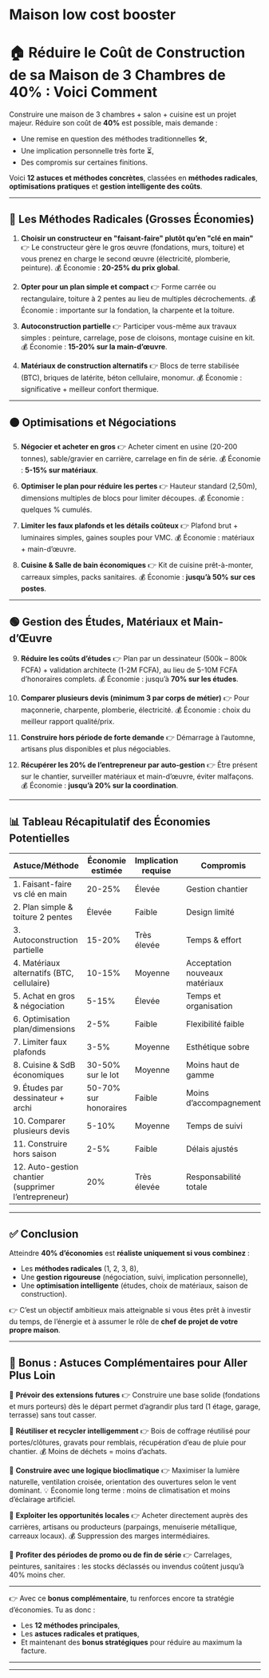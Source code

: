 # Maison low cost booster



# 🏠 Réduire le Coût de Construction de sa Maison de 3 Chambres de 40% : Voici Comment

Construire une maison de 3 chambres + salon + cuisine est un projet majeur. Réduire son coût de **40%** est possible, mais demande :

* Une remise en question des méthodes traditionnelles 🛠️,
* Une implication personnelle très forte ⏳,
* Des compromis sur certaines finitions.

Voici **12 astuces et méthodes concrètes**, classées en **méthodes radicales**, **optimisations pratiques** et **gestion intelligente des coûts**.

---

## 🔴 Les Méthodes Radicales (Grosses Économies)

1. **Choisir un constructeur en "faisant-faire" plutôt qu’en "clé en main"**
   👉 Le constructeur gère le gros œuvre (fondations, murs, toiture) et vous prenez en charge le second œuvre (électricité, plomberie, peinture).
   💰 Économie : **20-25% du prix global**.

2. **Opter pour un plan simple et compact**
   👉 Forme carrée ou rectangulaire, toiture à 2 pentes au lieu de multiples décrochements.
   💰 Économie : importante sur la fondation, la charpente et la toiture.

3. **Autoconstruction partielle**
   👉 Participer vous-même aux travaux simples : peinture, carrelage, pose de cloisons, montage cuisine en kit.
   💰 Économie : **15-20% sur la main-d’œuvre**.

4. **Matériaux de construction alternatifs**
   👉 Blocs de terre stabilisée (BTC), briques de latérite, béton cellulaire, monomur.
   💰 Économie : significative + meilleur confort thermique.

---

## 🟠 Optimisations et Négociations

5. **Négocier et acheter en gros**
   👉 Acheter ciment en usine (20-200 tonnes), sable/gravier en carrière, carrelage en fin de série.
   💰 Économie : **5-15% sur matériaux**.

6. **Optimiser le plan pour réduire les pertes**
   👉 Hauteur standard (2,50m), dimensions multiples de blocs pour limiter découpes.
   💰 Économie : quelques % cumulés.

7. **Limiter les faux plafonds et les détails coûteux**
   👉 Plafond brut + luminaires simples, gaines souples pour VMC.
   💰 Économie : matériaux + main-d’œuvre.

8. **Cuisine & Salle de bain économiques**
   👉 Kit de cuisine prêt-à-monter, carreaux simples, packs sanitaires.
   💰 Économie : **jusqu’à 50% sur ces postes**.

---

## 🟢 Gestion des Études, Matériaux et Main-d’Œuvre

9. **Réduire les coûts d’études**
   👉 Plan par un dessinateur (500k – 800k FCFA) + validation architecte (1-2M FCFA), au lieu de 5-10M FCFA d’honoraires complets.
   💰 Économie : jusqu’à **70% sur les études**.

10. **Comparer plusieurs devis (minimum 3 par corps de métier)**
    👉 Pour maçonnerie, charpente, plomberie, électricité.
    💰 Économie : choix du meilleur rapport qualité/prix.

11. **Construire hors période de forte demande**
    👉 Démarrage à l’automne, artisans plus disponibles et plus négociables.

12. **Récupérer les 20% de l’entrepreneur par auto-gestion**
    👉 Être présent sur le chantier, surveiller matériaux et main-d’œuvre, éviter malfaçons.
    💰 Économie : **jusqu’à 20% sur la coordination**.

---

## 📊 Tableau Récapitulatif des Économies Potentielles

| Astuce/Méthode                                       | Économie estimée      | Implication requise | Compromis                      |
| ---------------------------------------------------- | --------------------- | ------------------- | ------------------------------ |
| 1. Faisant-faire vs clé en main                      | 20-25%                | Élevée              | Gestion chantier               |
| 2. Plan simple & toiture 2 pentes                    | Élevée                | Faible              | Design limité                  |
| 3. Autoconstruction partielle                        | 15-20%                | Très élevée         | Temps & effort                 |
| 4. Matériaux alternatifs (BTC, cellulaire)           | 10-15%                | Moyenne             | Acceptation nouveaux matériaux |
| 5. Achat en gros & négociation                       | 5-15%                 | Élevée              | Temps et organisation          |
| 6. Optimisation plan/dimensions                      | 2-5%                  | Faible              | Flexibilité faible             |
| 7. Limiter faux plafonds                             | 3-5%                  | Moyenne             | Esthétique sobre               |
| 8. Cuisine & SdB économiques                         | 30-50% sur le lot     | Moyenne             | Moins haut de gamme            |
| 9. Études par dessinateur + archi                    | 50-70% sur honoraires | Faible              | Moins d’accompagnement         |
| 10. Comparer plusieurs devis                         | 5-10%                 | Moyenne             | Temps de suivi                 |
| 11. Construire hors saison                           | 2-5%                  | Faible              | Délais ajustés                 |
| 12. Auto-gestion chantier (supprimer l’entrepreneur) | 20%                   | Très élevée         | Responsabilité totale          |

---

## ✅ Conclusion

Atteindre **40% d’économies** est **réaliste uniquement si vous combinez** :

* Les **méthodes radicales** (1, 2, 3, 8),
* Une **gestion rigoureuse** (négociation, suivi, implication personnelle),
* Une **optimisation intelligente** (études, choix de matériaux, saison de construction).

👉 C’est un objectif ambitieux mais atteignable si vous êtes prêt à investir du temps, de l’énergie et à assumer le rôle de **chef de projet de votre propre maison**.

---

## 🎁 Bonus : Astuces Complémentaires pour Aller Plus Loin

🔹 **Prévoir des extensions futures**
👉 Construire une base solide (fondations et murs porteurs) dès le départ permet d’agrandir plus tard (1 étage, garage, terrasse) sans tout casser.

🔹 **Réutiliser et recycler intelligemment**
👉 Bois de coffrage réutilisé pour portes/clôtures, gravats pour remblais, récupération d’eau de pluie pour chantier.
💰 Moins de déchets = moins d’achats.

🔹 **Construire avec une logique bioclimatique**
👉 Maximiser la lumière naturelle, ventilation croisée, orientation des ouvertures selon le vent dominant.
💡 Économie long terme : moins de climatisation et moins d’éclairage artificiel.

🔹 **Exploiter les opportunités locales**
👉 Acheter directement auprès des carrières, artisans ou producteurs (parpaings, menuiserie métallique, carreaux locaux).
💰 Suppression des marges intermédiaires.

🔹 **Profiter des périodes de promo ou de fin de série**
👉 Carrelages, peintures, sanitaires : les stocks déclassés ou invendus coûtent jusqu’à 40% moins cher.

---

👉 Avec ce **bonus complémentaire**, tu renforces encore ta stratégie d’économies.
Tu as donc :

* Les **12 méthodes principales**,
* Les **astuces radicales et pratiques**,
* Et maintenant des **bonus stratégiques** pour réduire au maximum la facture.

---

---


